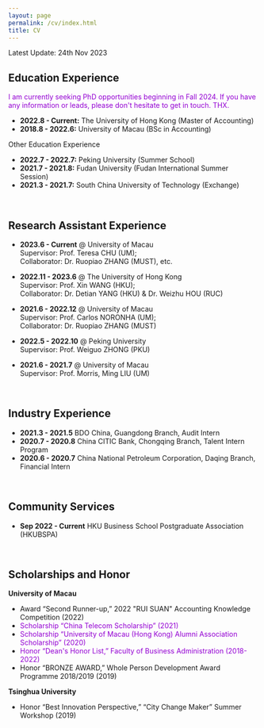 ```yaml
---
layout: page
permalink: /cv/index.html
title: CV
---
```


Latest Update: 24th Nov 2023

## Education Experience

<font color='DarkViolet'>I am currently seeking PhD opportunities beginning in Fall 2024. If you have any information or leads, please don't hesitate to get in touch. THX.</font>

- **2022.8 - Current:** The University of Hong Kong (Master of Accounting)
- **2018.8 - 2022.6:** University of Macau (BSc in Accounting)

Other Education Experience
- **2022.7 - 2022.7:** Peking University (Summer School)
- **2021.7 - 2021.8:** Fudan University (Fudan International Summer Session)
- **2021.3 - 2021.7:** South China University of Technology (Exchange)
<br>

## Research Assistant Experience

- **2023.6 - Current** @ University of Macau<br>Supervisor: Prof. Teresa CHU (UM); <br>Collaborator: Dr. Ruopiao ZHANG (MUST), etc.<br>
  
- **2022.11 - 2023.6** @ The University of Hong Kong<br>Supervisor: Prof. Xin WANG (HKU); <br>Collaborator: Dr. Detian YANG (HKU) & Dr. Weizhu HOU (RUC)<br>

- **2021.6 - 2022.12** @ University of Macau<br>Supervisor: Prof. Carlos NORONHA (UM); <br>Collaborator: Dr. Ruopiao ZHANG (MUST)<br>

- **2022.5 - 2022.10** @ Peking University<br>Supervisor: Prof. Weiguo ZHONG (PKU)<br>

- **2021.6 - 2021.7** @ University of Macau<br>Supervisor: Prof. Morris, Ming LIU (UM)
<br>

## Industry Experience

- **2021.3 - 2021.5**  BDO China, Guangdong Branch, Audit Intern
- **2020.7 - 2020.8**  China CITIC Bank, Chongqing Branch, Talent Intern Program
- **2020.6 - 2020.7**  China National Petroleum Corporation, Daqing Branch, Financial Intern
<br>

## Community Services
- **Sep 2022 - Current** HKU Business School Postgraduate Association (HKUBSPA)
<br>

## Scholarships and Honor

**University of Macau**
-   Award “Second Runner-up,” 2022 "RUI SUAN" Accounting Knowledge Competition (2022)
-   <font color='DarkViolet'>Scholarship “China Telecom Scholarship” (2021)</font>
-   <font color='DarkViolet'>Scholarship “University of Macau (Hong Kong) Alumni Association Scholarship” (2020)</font>
-   <font color='DarkViolet'>Honor “Dean's Honor List,” Faculty of Business Administration (2018-2022)</font>
-   Honor “BRONZE AWARD,” Whole Person Development Award Programme 2018/2019 (2019)

**Tsinghua University**
-   Honor “Best Innovation Perspective,” “City Change Maker” Summer Workshop (2019)
<br>
